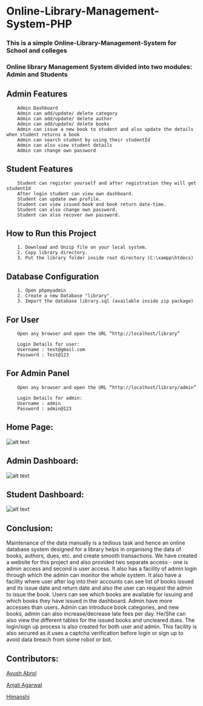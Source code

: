 # Online-Library-Management-System-PHP

### This is a simple Online-Library-Management-System for School and colleges

### Online library Management System divided into two modules: Admin and Students

## Admin Features

        Admin Dashboard
        Admin can add/update/ delete category
        Admin can add/update/ delete author
        Admin can add/update/ delete books
        Admin can issue a new book to student and also update the details when student returns a book
        Admin can search student by using their studentId
        Admin can also view student details
        Admin can change own password


## Student Features

        Student can register yourself and after registration they will get studentId
        After login student can view own dashboard.
        Student can update own profile.
        Student can view issued book and book return date-time.
        Student can also change own password.
        Student can also recover own password.
    

## How to Run this Project
        1. Download and Unzip file on your local system. 
        2. Copy library directory.
        3. Put the library folder inside root directory (C:\xampp\htdocs)

## Database Configuration

        1. Open phpmyadmin
        2. Create a new Database "library".
        3. Import the database library.sql (available inside zip package)

## For User

        Open any browser and open the URL “http://localhost/library”

        Login Details for user:
        Username : test@gmail.com
        Password : Test@123


## For Admin Panel
        Open any browser and open the URL “http://localhost/library/admin”

        Login Details for admin:
        Username : admin
        Password : admin@123

## Home Page: 

![alt text](https://github.com/kumarpandule2000/Online-Library-Management-System-PHP/blob/master/Images/1%20Updated.png?raw=true)



## Admin Dashboard:
![alt text](https://github.com/kumarpandule2000/Online-Library-Management-System-PHP/blob/master/Images/3%20Updated.png?raw=true)



## Student Dashboard:
![alt text](https://github.com/kumarpandule2000/Online-Library-Management-System-PHP/blob/master/Images/2.png?raw=true)

## Conclusion:

Maintenance of the data manually is a tedious task and hence an online database system designed for a library helps in
organising the data of books, authors, dues, etc. and create smooth transactions. We have created a website for this project
and also provided two separate access - one is admin access and second is user access. It also has a facility of admin login
through which the admin can monitor the whole system. It also have a facility where user after log into their accounts can see
list of books issued and its issue date and return date and also the user can request the admin to issue the book.
Users can see which books are available for issuing and which books they have issued in the dashboard. Admin have more
accesses than users. Admin can introduce book categories, and new books, admin can also increase/decrease late fees per day.
He/She can also view the different tables for the issued books and uncleared dues. The login/sign up process is also created
for both user and admin. This facility is also secured as it uses a captcha verification before login or sign up to avoid data
breach from some robot or bot.

## Contributors:

[Ayush Abrol](https://github.com/ayushabrol13)

[Anjali Agarwal](https://github.com/anjaliagarwal152615)

[Himanshi](https://github.com/himanshi-2602)
